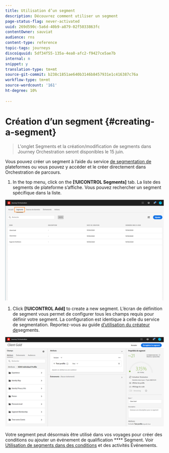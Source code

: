 ```yaml
---
title: Utilisation d’un segment
description: Découvrez comment utiliser un segment
page-status-flag: never-activated
uuid: 269d590c-5a6d-40b9-a879-02f5033863fc
contentOwner: sauviat
audience: rns
content-type: reference
topic-tags: journeys
discoiquuid: 5df34f55-135a-4ea8-afc2-f9427ce5ae7b
internal: n
snippet: y
translation-type: tm+mt
source-git-commit: b238c1851ae640b3146b8457931e1c416387c76a
workflow-type: tm+mt
source-wordcount: '161'
ht-degree: 10%

---
```




# Création d’un segment {#creating-a-segment}

>L&#39;onglet Segments et la création/modification de segments dans Journey Orchestration seront disponibles le 15 juin.

Vous pouvez créer un segment à l’aide du service [de segmentation de](https://docs.adobe.com/content/help/fr-FR/experience-platform/segmentation/home.html) plateformes ou vous pouvez y accéder et le créer directement dans Orchestration de parcours.

1. In the top menu, click on the **[!UICONTROL Segments]** tab. La liste des segments de plateforme s’affiche. Vous pouvez rechercher un segment spécifique dans la liste.

![](../assets/segment1.png)

1. Click **[!UICONTROL Add]** to create a new segment. L’écran de définition de segment vous permet de configurer tous les champs requis pour définir votre segment. La configuration est identique à celle du service de segmentation. Reportez-vous au guide [d’utilisation du créateur de](https://docs.adobe.com/content/help/fr-FR/experience-platform/segmentation/ui/overview.html)segments.

![](../assets/segment2.png)

Votre segment peut désormais être utilisé dans vos voyages pour créer des conditions ou ajouter un événement de qualification **** Segment. Voir [Utilisation de segments dans des conditions](../segment/using-a-segment.md) et des activités [](../building-journeys/event-activities.md#segment-qualification)Événements.